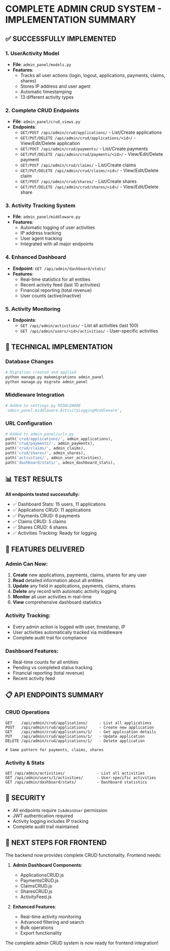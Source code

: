 # COMPLETE ADMIN CRUD SYSTEM - IMPLEMENTATION SUMMARY

## ✅ SUCCESSFULLY IMPLEMENTED

### 1. UserActivity Model
- **File**: `admin_panel/models.py`
- **Features**: 
  - Tracks all user actions (login, logout, applications, payments, claims, shares)
  - Stores IP address and user agent
  - Automatic timestamping
  - 13 different activity types

### 2. Complete CRUD Endpoints
- **File**: `admin_panel/crud_views.py`
- **Endpoints**:
  - `GET/POST /api/admin/crud/applications/` - List/Create applications
  - `GET/PUT/DELETE /api/admin/crud/applications/<id>/` - View/Edit/Delete application
  - `GET/POST /api/admin/crud/payments/` - List/Create payments
  - `GET/PUT/DELETE /api/admin/crud/payments/<id>/` - View/Edit/Delete payment
  - `GET/POST /api/admin/crud/claims/` - List/Create claims
  - `GET/PUT/DELETE /api/admin/crud/claims/<id>/` - View/Edit/Delete claim
  - `GET/POST /api/admin/crud/shares/` - List/Create shares
  - `GET/PUT/DELETE /api/admin/crud/shares/<id>/` - View/Edit/Delete share

### 3. Activity Tracking System
- **File**: `admin_panel/middleware.py`
- **Features**:
  - Automatic logging of user activities
  - IP address tracking
  - User agent tracking
  - Integrated with all major endpoints

### 4. Enhanced Dashboard
- **Endpoint**: `GET /api/admin/dashboard/stats/`
- **Features**:
  - Real-time statistics for all entities
  - Recent activity feed (last 10 activities)
  - Financial reporting (total revenue)
  - User counts (active/inactive)

### 5. Activity Monitoring
- **Endpoints**:
  - `GET /api/admin/activities/` - List all activities (last 100)
  - `GET /api/admin/users/<id>/activities/` - User-specific activities

## 🔧 TECHNICAL IMPLEMENTATION

### Database Changes
```bash
# Migration created and applied
python manage.py makemigrations admin_panel
python manage.py migrate admin_panel
```

### Middleware Integration
```python
# Added to settings.py MIDDLEWARE
'admin_panel.middleware.ActivityLoggingMiddleware',
```

### URL Configuration
```python
# Added to admin_panel/urls.py
path('crud/applications/', admin_applications),
path('crud/payments/', admin_payments),
path('crud/claims/', admin_claims),
path('crud/shares/', admin_shares),
path('activities/', admin_user_activities),
path('dashboard/stats/', admin_dashboard_stats),
```

## 📊 TEST RESULTS

**All endpoints tested successfully:**
- ✅ Dashboard Stats: 15 users, 11 applications
- ✅ Applications CRUD: 11 applications
- ✅ Payments CRUD: 6 payments  
- ✅ Claims CRUD: 5 claims
- ✅ Shares CRUD: 4 shares
- ✅ Activities Tracking: Ready for logging

## 🚀 FEATURES DELIVERED

### Admin Can Now:
1. **Create** new applications, payments, claims, shares for any user
2. **Read** detailed information about all entities
3. **Update** any field in applications, payments, claims, shares
4. **Delete** any record with automatic activity logging
5. **Monitor** all user activities in real-time
6. **View** comprehensive dashboard statistics

### Activity Tracking:
- Every admin action is logged with user, timestamp, IP
- User activities automatically tracked via middleware
- Complete audit trail for compliance

### Dashboard Features:
- Real-time counts for all entities
- Pending vs completed status tracking
- Financial reporting (total revenue)
- Recent activity feed

## 📋 API ENDPOINTS SUMMARY

### CRUD Operations
```
GET    /api/admin/crud/applications/     - List all applications
POST   /api/admin/crud/applications/     - Create new application
GET    /api/admin/crud/applications/1/   - Get application details
PUT    /api/admin/crud/applications/1/   - Update application
DELETE /api/admin/crud/applications/1/   - Delete application

# Same pattern for payments, claims, shares
```

### Activity & Stats
```
GET /api/admin/activities/              - List all activities
GET /api/admin/users/1/activities/      - User-specific activities  
GET /api/admin/dashboard/stats/         - Dashboard statistics
```

## 🔐 SECURITY

- All endpoints require `IsAdminUser` permission
- JWT authentication required
- Activity logging includes IP tracking
- Complete audit trail maintained

## 🎯 NEXT STEPS FOR FRONTEND

The backend now provides complete CRUD functionality. Frontend needs:

1. **Admin Dashboard Components**:
   - ApplicationsCRUD.js
   - PaymentsCRUD.js  
   - ClaimsCRUD.js
   - SharesCRUD.js
   - ActivityFeed.js

2. **Enhanced Features**:
   - Real-time activity monitoring
   - Advanced filtering and search
   - Bulk operations
   - Export functionality

The complete admin CRUD system is now ready for frontend integration!